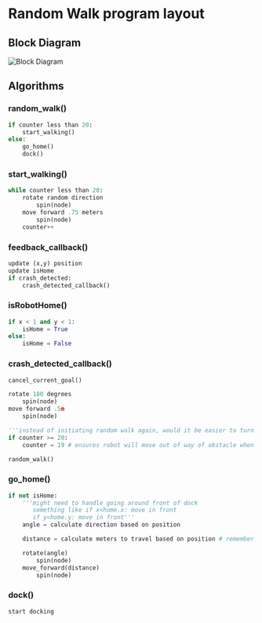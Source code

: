 # Random Walk program layout

## Block Diagram

![Block Diagram]("Algorithm_flowchart_example.png")

## Algorithms

### random_walk()
```python
if counter less than 20:
    start_walking()
else:
    go_home()
    dock()
```

### start_walking()
```python
while counter less than 20:
    rotate random direction
        spin(node)
    move forward .75 meters
        spin(node)
    counter++
```

### feedback_callback()
```python
update (x,y) position
update isHome
if crash_detected:
    crash_detected_callback()
```

### isRobotHome()
```python
if x < 1 and y < 1:
    isHome = True
else:
    isHome = False
```

### crash_detected_callback()
```python
cancel_current_goal()

rotate 180 degrees
    spin(node)
move forward .5m
    spin(node)

'''instead of initiating random walk again, would it be easier to turn 90 degrees and try again?'''
if counter >= 20:
    counter = 19 # ensures robot will move out of way of obstacle when trying to go home

random_walk()
```

### go_home()
```python
if not isHome:
    '''might need to handle going around front of dock
       something like if x<home.x: move in front
       if y<home.y: move in front'''
    angle = calculate direction based on position

    distance = calculate meters to travel based on position # remember to subtract off a little to hit the 'sweet spot' for docking

    rotate(angle)
        spin(node)
    move_forward(distance)
        spin(node)
```

### dock()
```python
start docking
```